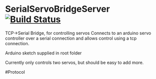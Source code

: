 # SerialServoBridgeServer [![Build Status](https://travis-ci.org/Nixes/SerialServoBridgeServer.svg)](https://travis-ci.org/Nixes/SerialServoBridgeServer)
TCP->Serial Bridge, for controlling servos
Connects to an arduino servo controller over a serial connection and
allows control using a tcp connection.

Arduino sketch supplied in root folder

Currently only controls two servos, but should be easy to add more.

#Protocol
